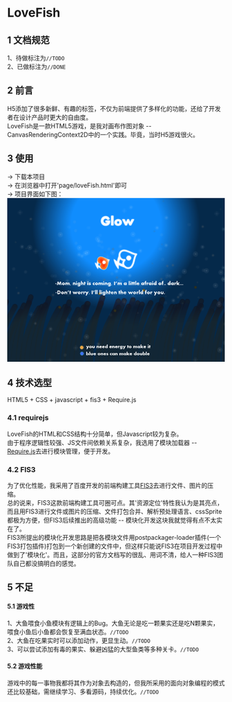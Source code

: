 # LoveFish
## 1 文档规范
1、待做标注为`//TODO` <br/>
2、已做标注为`//DONE`
## 2 前言
H5添加了很多新鲜、有趣的标签，不仅为前端提供了多样化的功能，还给了开发者在设计产品时更大的自由度。 <br/>
LoveFish是一款HTML5游戏，是我对画布作图对象 -- CanvasRenderingContext2D中的一个实践。毕竟，当时H5游戏很火。<br/>
## 3 使用
-> 下载本项目<br/>
-> 在浏览器中打开'page/loveFish.html'即可<br/>
-> 项目界面如下图：<br/>
![interface](widget/image/cover.png)
## 4 技术选型
HTML5 + CSS + javascript + fis3 + Require.js<br/>
### 4.1 requirejs
LoveFish的HTML和CSS结构十分简单，但Javascript较为复杂。<br/>
由于程序逻辑性较强、JS文件间依赖关系复杂，我选用了模块加载器 -- [Require.js](http://www.requirejs.cn/)去进行模块管理，便于开发。<br/>
### 4.2 FIS3
为了优化性能，我采用了百度开发的前端构建工具[FIS3](http://fis.baidu.com/)去进行文件、图片的压缩。<br/>
总的说来，FIS3这款前端构建工具可圈可点。其'资源定位'特性我认为是其亮点，而且用FIS3进行文件或图片的压缩、文件打包合并、解析预处理语言、cssSprite都极为方便，但FIS3后续推出的高级功能 -- 模块化开发这块我就觉得有点不太实在了。<br/>
FIS3所提出的模块化开发思路是把各模块文件用postpackager-loader插件(一个FIS3打包插件)打包到一个新创建的文件中，但这样只能说FIS3在项目开发过程中做到了'模块化'。而且，这部分的官方文档写的很乱、用词不清，给人一种FIS3团队自己都没搞明白的感觉。<br/>
## 5 不足
#### 5.1 游戏性
1、大鱼喂食小鱼模块有逻辑上的Bug。大鱼无论是吃一颗果实还是吃N颗果实，喂食小鱼后小鱼都会恢复至满血状态。`//TODO`<br/>
2、大鱼在吃果实时可以添加动作，更显生动。`//TODO`<br/>
3、可以尝试添加有毒的果实、躲避凶猛的大型鱼类等多种关卡。`//TODO`<br/>
#### 5.2 游戏性能
游戏中的每一事物我都将其作为对象去构造的，但我所采用的面向对象编程的模式还比较基础，需继续学习、多看源码，持续优化。`//TODO`<br/>

